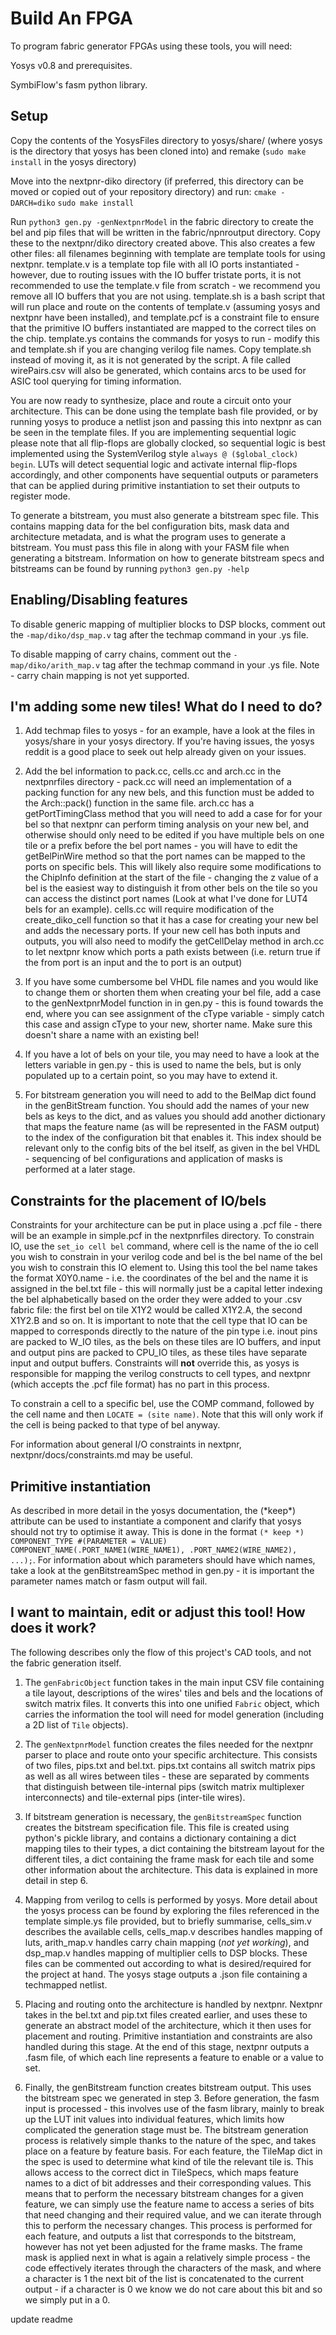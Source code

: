 # Build An FPGA

To program fabric generator FPGAs using these tools, you will need:

Yosys v0.8 and prerequisites.

SymbiFlow's fasm python library.


## Setup
Copy the contents of the YosysFiles directory to yosys/share/ (where yosys is the directory that yosys has been cloned into) and remake (`sudo make install` in the yosys directory)

Move into the nextpnr-diko directory (if preferred, this directory can be moved or copied out of your repository directory) and run:
`cmake -DARCH=diko`
`sudo make install`

Run `python3 gen.py -genNextpnrModel` in the fabric directory to create the bel and pip files that will be written in the fabric/npnroutput directory. Copy these to the nextpnr/diko directory created above. This also creates a few other files: all filenames beginning with template are template tools for using nextpnr. template.v is a template top file with all IO ports instantiated - however, due to routing issues with the IO buffer tristate ports, it is not recommended to use the template.v file from scratch - we recommend you remove all IO buffers that you are not using. template.sh is a bash script that will run place and route on the contents of template.v (assuming yosys and nextpnr have been installed), and template.pcf is a constraint file to ensure that the primitive IO buffers instantiated are mapped to the correct tiles on the chip. template.ys contains the commands for yosys to run - modify this and template.sh if you are changing verilog file names. Copy template.sh instead of moving it, as it is not generated by the script. A file called wirePairs.csv will also be generated, which contains arcs to be used for ASIC tool querying for timing information.

You are now ready to synthesize, place and route a circuit onto your architecture. This can be done using the template bash file provided, or by running yosys to produce a netlist json and passing this into nextpnr as can be seen in the template files. If you are implementing sequential logic please note that all flip-flops are globally clocked, so sequential logic is best implemented using the SystemVerilog style `always @ ($global_clock) begin`. LUTs will detect sequential logic and activate internal flip-flops accordingly, and other components have sequential outputs or parameters that can be applied during primitive instantiation to set their outputs to register mode.

To generate a bitstream, you must also generate a bitstream spec file. This contains mapping data for the bel configuration bits, mask data and architecture metadata, and is what the program uses to generate a bitstream. You must pass this file in along with your FASM file when generating a bitstream. Information on how to generate bitstream specs and bitstreams can be found by running `python3 gen.py -help`

## Enabling/Disabling features
To disable generic mapping of multiplier blocks to DSP blocks, comment out the `-map/diko/dsp_map.v` tag after the techmap command in your .ys file.

To disable mapping of carry chains, comment out the `-map/diko/arith_map.v` tag after the techmap command in your .ys file. Note - carry chain mapping is not yet supported.

## I'm adding some new tiles! What do I need to do?

1. Add techmap files to yosys - for an example, have a look at the files in yosys/share in your yosys directory. If you're having issues, the yosys reddit is a good place to seek out help already given on your issues.

2. Add the bel information to pack.cc, cells.cc and arch.cc in the nextpnrfiles directory - pack.cc will need an implementation of a packing function for any new bels, and this function must be added to the Arch::pack() function in the same file. arch.cc has a getPortTimingClass method that you will need to add a case for for your bel so that nextpnr can perform timing analysis on your new bel, and otherwise should only need to be edited if you have multiple bels on one tile or a prefix before the bel port names - you will have to edit the getBelPinWire method so that the port names can be mapped to the ports on specific bels. This will likely also require some modifications to the ChipInfo definition at the start of the file - changing the z value of a bel is the easiest way to distinguish it from other bels on the tile so you can access the distinct port names (Look at what I've done for LUT4 bels for an example). cells.cc will require modification of the create\_diko\_cell function so that it has a case for creating your new bel and adds the necessary ports. If your new cell has both inputs and outputs, you will also need to modify the getCellDelay method in arch.cc to let nextpnr know which ports a path exists between (i.e. return true if the from port is an input and the to port is an output)

3. If you have some cumbersome bel VHDL file names and you would like to change them or shorten them when creating your bel file, add a case to the genNextpnrModel function in in gen.py - this is found towards the end, where you can see assignment of the cType variable - simply catch this case and assign cType to your new, shorter name. Make sure this doesn't share a name with an existing bel!

4. If you have a lot of bels on your tile, you may need to have a look at the letters variable in gen.py - this is used to name the bels, but is only populated up to a certain point, so you may have to extend it.

5. For bitstream generation you will need to add to the BelMap dict found in the genBitStream function. You should add the names of your new bels as keys to the dict, and as values you should add another dictionary that maps the feature name (as will be represented in the FASM output) to the index of the configuration bit that enables it. This index should be relevant only to the config bits of the bel itself, as given in the bel VHDL - sequencing of bel configurations and application of masks is performed at a later stage.


## Constraints for the placement of IO/bels

Constraints for your architecture can be put in place using a .pcf file - there will be an example in simple.pcf in the nextpnrfiles directory. To constrain IO, use the `set_io cell bel` command, where cell is the name of the io cell you wish to constrain in your verilog code and bel is the bel name of the bel you wish to constrain this IO element to. Using this tool the bel name takes the format X0Y0.name - i.e. the coordinates of the bel and the name it is assigned in the bel.txt file - this will normally just be a capital letter indexing the bel alphabetically based on the order they were added to your .csv fabric file: the first bel on tile X1Y2 would be called X1Y2.A, the second X1Y2.B and so on. It is important to note that the cell type that IO can be mapped to corresponds directly to the nature of the pin type i.e. inout pins are packed to W\_IO tiles, as the bels on these tiles are IO buffers, and input and output pins are packed to CPU\_IO tiles, as these tiles have separate input and output buffers. Constraints will **not** override this, as yosys is responsible for mapping the verilog constructs to cell types, and nextpnr (which accepts the .pcf file format) has no part in this process. 

To constrain a cell to a specific bel, use the COMP command, followed by the cell name and then `LOCATE = (site name)`. Note that this will only work if the cell is being packed to that type of bel anyway.

For information about general I/O constraints in nextpnr, nextpnr/docs/constraints.md may be useful.

## Primitive instantiation
As described in more detail in the yosys documentation, the (\*keep\*) attribute can be used to instantiate a component and clarify that yosys should not try to optimise it away. This is done in the format `(* keep *) COMPONENT_TYPE #(PARAMETER = VALUE)  COMPONENT_NAME(.PORT_NAME1(WIRE_NAME1), .PORT_NAME2(WIRE_NAME2), ...);`. For information about which parameters should have which names, take a look at the genBitstreamSpec method in gen.py - it is important the parameter names match or fasm output will fail.

## I want to maintain, edit or adjust this tool! How does it work?

The following describes only the flow of this project's CAD tools, and not the fabric generation itself.

1. The `genFabricObject` function takes in the main input CSV file containing a tile layout, descriptions of the wires' tiles and bels and the locations of switch matrix files. It converts this into one unified `Fabric` object, which carries the information the tool will need for model generation (including a 2D list of `Tile` objects). 

2. The `genNextpnrModel` function creates the files needed for the nextpnr parser to place and route onto your specific architecture. This consists of two files, pips.txt and bel.txt. pips.txt contains all switch matrix pips as well as all wires between tiles - these are separated by comments that distinguish between tile-internal pips (switch matrix multiplexer interconnects) and tile-external pips (inter-tile wires). 

3. If bitstream generation is necessary, the `genBitstreamSpec` function creates the bitstream specification file. This file is created using python's pickle library, and contains a dictionary containing a dict mapping tiles to their types, a dict containing the bitstream layout for the different tiles, a dict containing the frame mask for each tile and some other information about the architecture. This data is explained in more detail in step 6.

4. Mapping from verilog to cells is performed by yosys. More detail about the yosys process can be found by exploring the files referenced in the template simple.ys file provided, but to briefly summarise, cells\_sim.v describes the available cells, cells\_map.v describes handles mapping of luts, arith\_map.v handles carry chain mapping (*not yet working*), and dsp\_map.v handles mapping of multiplier cells to DSP blocks. These files can be commented out according to what is desired/required for the project at hand. The yosys stage outputs a .json file containing a techmapped netlist.

5. Placing and routing onto the architecture is handled by nextpnr. Nextpnr takes in the bel.txt and pip.txt files created earlier, and uses these to generate an abstract model of the architecture, which it then uses for placement and routing. Primitive instantiation and constraints are also handled during this stage. At the end of this stage, nextpnr outputs a .fasm file, of which each line represents a feature to enable or a value to set.

6. Finally, the genBitstream function creates bitstream output. This uses the bitstream spec we generated in step 3. Before generation, the fasm input is processed - this involves use of the fasm library, mainly to break up the LUT init values into individual features, which limits how complicated the generation stage must be.  The bitstream generation process is relatively simple thanks to the nature of the spec, and takes place on a feature by feature basis. For each feature, the TileMap dict in the spec is used to determine what kind of tile the relevant tile is. This allows access to the correct dict in TileSpecs, which maps feature names to a dict of bit addresses and their corresponding values. This means that to perform the necessary bitstream changes for a given feature, we can simply use the feature name to access a series of bits that need changing and their required value, and we can iterate through this to perform the necessary changes. This process is performed for each feature, and outputs a list that corresponds to the bitstream, however has not yet been adjusted for the frame masks. The frame mask is applied next in what is again a relatively simple process - the code effectively iterates through the characters of the mask, and where a character is 1 the next bit of the list is concatenated to the current output - if a character is 0 we know we do not care about this bit and so we simply put in a 0. 
 
update readme
